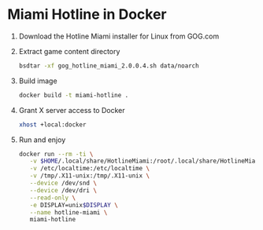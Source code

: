 # Miami Hotline in Docker

1. Download the Hotline Miami installer for Linux from GOG.com

2. Extract game content directory

    ```sh
    bsdtar -xf gog_hotline_miami_2.0.0.4.sh data/noarch
    ```

3. Build image

    ```sh
    docker build -t miami-hotline .
    ```

4. Grant X server access to Docker

    ```sh
    xhost +local:docker
    ```

5. Run and enjoy
    ```sh
    docker run --rm -ti \
       -v $HOME/.local/share/HotlineMiami:/root/.local/share/HotlineMiami \
       -v /etc/localtime:/etc/localtime \
       -v /tmp/.X11-unix:/tmp/.X11-unix \
       --device /dev/snd \
       --device /dev/dri \
       --read-only \
       -e DISPLAY=unix$DISPLAY \
       --name hotline-miami \
       miami-hotline
    ```
